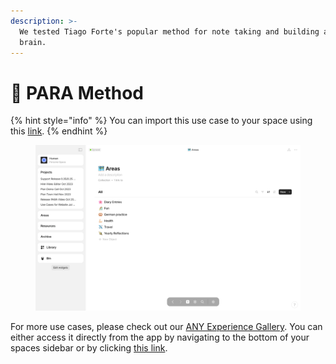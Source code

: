 ```yaml
---
description: >-
  We tested Tiago Forte's popular method for note taking and building a second
  brain.
---
```


# 🧠 PARA Method

{% hint style="info" %}
You can import this use case to your space using this [link](https://gallery.any.coop/?experience=para_lite).
{% endhint %}

<figure><img src="../.gitbook/assets/screenshot-1.png" alt=""><figcaption></figcaption></figure>

For more use cases, please check out our [ANY Experience Gallery](../advanced/community/any-experience-gallery.md). You can either access it directly from the app by navigating to the bottom of your spaces sidebar or by clicking [this link](https://gallery.any.coop/).
